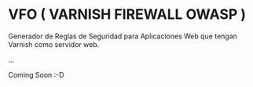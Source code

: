 VFO ( VARNISH FIREWALL OWASP )
===

Generador de Reglas de Seguridad para Aplicaciones Web que tengan Varnish como servidor web.


...

Coming Soon :-D

